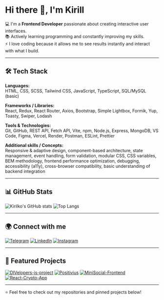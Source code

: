 # Hi there 👋, I'm Kirill

💻 I'm a **Frontend Developer** passionate about creating interactive user interfaces.  
📚 Actively learning programming and constantly improving my skills.  
⚡ I love coding because it allows me to see results instantly and interact with what I build.  

---

## 🛠 Tech Stack

**Languages:**  
HTML, CSS, SCSS, Tailwind CSS, JavaScript, TypeScript, SQL/MySQL (basic)

**Frameworks / Libraries:**  
React, Redux, React Router, Axios, Bootstrap, Simple Lightbox, Formik, Yup, Toasty, Swiper, Lodash

**Tools & Technologies:**  
Git, GitHub, REST API, Fetch API, Vite, npm, Node.js, Express, MongoDB, VS Code, Figma, Vercel, Render, Postman, ESLint, Prettier

**Additional skills / Concepts:**  
Responsive & adaptive design, component-based architecture, state management, event handling, form validation, modular CSS, CSS variables, BEM methodology, frontend performance optimization, debugging, accessibility (a11y), cross-browser compatibility, basic understanding of backend integration

---

## 📊 GitHub Stats
![Kirilko's GitHub stats](https://github-readme-stats.vercel.app/api?username=Kirilko-frontend&show_icons=true&theme=radical)
![Top Langs](https://github-readme-stats.vercel.app/api/top-langs/?username=Kirilko-frontend&layout=compact&theme=radical)

---

## 🌍 Connect with me
[![Telegram](https://img.shields.io/badge/Telegram-2CA5E0?style=for-the-badge&logo=telegram&logoColor=white)](https://t.me/scally1603)
[![LinkedIn](https://img.shields.io/badge/LinkedIn-0077B5?style=for-the-badge&logo=linkedin&logoColor=white)](https://www.linkedin.com/in/kyrylo-kakulia-3557b9371/)
[![Instagram](https://img.shields.io/badge/Instagram-E4405F?style=for-the-badge&logo=instagram&logoColor=white)](https://www.instagram.com/kirilos_16/)

---
## 🚀 Featured Projects

[![DIVelopers-js-project](https://github-readme-stats.vercel.app/api/pin/?username=kulakaa073&repo=DIVelopers-js-project&theme=radical)](https://github.com/kulakaa073/DIVelopers-js-project)
[![Positivius](https://github-readme-stats.vercel.app/api/pin/?username=Kirilko-frontend&repo=Positivius&theme=radical)](https://github.com/Kirilko-frontend/Positivius)
[![MiniSocial-Frontend](https://github-readme-stats.vercel.app/api/pin/?username=Kirilko-frontend&repo=MiniSocial-Frontend&theme=radical)](https://github.com/Kirilko-frontend/MiniSocial-Frontend)
[![React-Crypto-App](https://github-readme-stats.vercel.app/api/pin/?username=Kirilko-frontend&repo=react-crypto-app&theme=radical)](https://github.com/Kirilko-frontend/react-crypto-app)

---

⭐️ Feel free to check out my repositories and pinned projects below!
